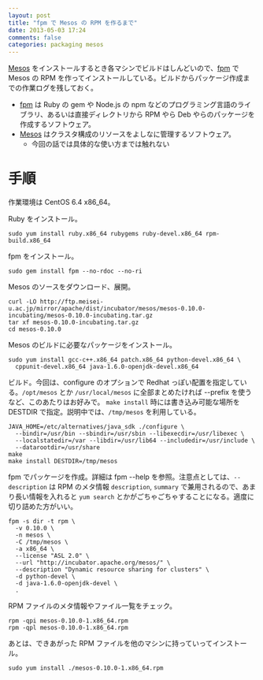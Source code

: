 ```yaml
---
layout: post
title: "fpm で Mesos の RPM を作るまで"
date: 2013-05-03 17:24
comments: false
categories: packaging mesos
---
```


[Mesos] をインストールするとき各マシンでビルドはしんどいので、[fpm] で Mesos の RPM を作ってインストールしている。ビルドからパッケージ作成までの作業ログを残しておく。

<!-- more -->

- [fpm] は Ruby の gem や Node.js の npm などのプログラミング言語のライブラリ、あるいは直接ディレクトリから RPM やら Deb やらのパッケージを作成するソフトウェア。
- [Mesos] はクラスタ構成のリソースをよしなに管理するソフトウェア。
  - 今回の話では具体的な使い方までは触れない

# 手順

作業環境は CentOS 6.4 x86\_64。

 Ruby をインストール。

    sudo yum install ruby.x86_64 rubygems ruby-devel.x86_64 rpm-build.x86_64

fpm をインストール。

    sudo gem install fpm --no-rdoc --no-ri

Mesos のソースをダウンロード、展開。

    curl -LO http://ftp.meisei-u.ac.jp/mirror/apache/dist/incubator/mesos/mesos-0.10.0-incubating/mesos-0.10.0-incubating.tar.gz
    tar xf mesos-0.10.0-incubating.tar.gz
    cd mesos-0.10.0

Mesos のビルドに必要なパッケージをインストール。

    sudo yum install gcc-c++.x86_64 patch.x86_64 python-devel.x86_64 \
      cppunit-devel.x86_64 java-1.6.0-openjdk-devel.x86_64

ビルド。今回は、configure のオプションで Redhat っぽい配置を指定している。`/opt/mesos` とか `/usr/local/mesos` に全部まとめたければ --prefix を使うなど、このあたりはお好みで。
`make install` 時には書き込み可能な場所を DESTDIR で指定。説明中では、`/tmp/mesos` を利用している。

    JAVA_HOME=/etc/alternatives/java_sdk ./configure \
      --bindir=/usr/bin --sbindir=/usr/sbin --libexecdir=/usr/libexec \
      --localstatedir=/var --libdir=/usr/lib64 --includedir=/usr/include \
      --datarootdir=/usr/share
    make
    make install DESTDIR=/tmp/mesos

fpm でパッケージを作成。詳細は fpm --help を参照。注意点としては、`--description` は RPM のメタ情報 `description`, `summary` で兼用されるので、あまり長い情報を入れると `yum search` とかがごちゃごちゃすることになる。適度に切り詰めた方がいい。

    fpm -s dir -t rpm \
      -v 0.10.0 \
      -n mesos \
      -C /tmp/mesos \
      -a x86_64 \
      --license "ASL 2.0" \
      --url "http://incubator.apache.org/mesos/" \
      --description "Dynamic resource sharing for clusters" \
      -d python-devel \
      -d java-1.6.0-openjdk-devel \
      .

RPM ファイルのメタ情報やファイル一覧をチェック。

    rpm -qpi mesos-0.10.0-1.x86_64.rpm
    rpm -qpl mesos-0.10.0-1.x86_64.rpm

あとは、できあがった RPM ファイルを他のマシンに持っていってインストール。

    sudo yum install ./mesos-0.10.0-1.x86_64.rpm

[Mesos]: http://incubator.apache.org/mesos/
[fpm]: https://github.com/jordansissel/fpm
